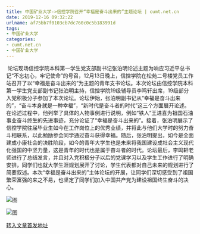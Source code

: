 ```yaml
---
title: 中国矿业大学->信控学院召开“幸福是奋斗出来的”主题论坛 | cumt.net.cn
date: 2019-12-16 09:32:22
urlname: af75bb7f0103cb7dc760c0c5b183991d
tags: 
- 中国矿业大学
categories:
- cumt.net.cn
- 中国矿业大学
---
```

 论坛现场信控学院本科第一学生党支部副书记张泊明论述主题为响应习近平总书记“不忘初心，牢记使命”的号召，12月13日晚上，信控学院在松苑二号楼党员工作站召开了以“幸福是奋斗出来的”为主题的青年支书论坛。本次论坛由信控学院本科第一学生党支部副书记张泊明主持，信控学院19级辅导员李鸣轩出席，19级部分入党积极分子参加了本次论坛。论坛伊始，张泊明副书记从“幸福是奋斗出来的”，“奋斗本身就是一种幸福”，“新时代是奋斗者的时代”这三个方面展开论述。在论述过程中，他列举了具体的人物事例进行说明，例如“铁人”王进喜为祖国石油事业奋斗终生的先进事迹，充分论证了“幸福是奋斗出来的”。接着，张泊明展示了信控学院往届毕业生如今在工作岗位上的优秀业绩，并将此与他们大学时的努力奋斗相联系，以此勉励参会同学通过奋斗获得幸福。随后，张泊明提出，如今是全面建成小康社会的决胜阶段，如今的青年大学生也是未来将我国建设成社会主义现代化强国的中坚力量，这是青年的时代也是属于奋斗者的时代。论坛最后，李鸣轩老师进行了总结发言，并且对入党积极分子以后的党课学习以及学生工作进行了明确安排，同学们也就大学生涯规划展开了讨论，学生代表都对自己未来的规划进行了简要叙述。本次“幸福是奋斗出来的”主体论坛的开展，让同学们深切感受到了祖国繁荣富强的来之不易，也坚定了同学们加入中国共产党为建设祖国终生奋斗的决心。

![图](http://xwzx.cumt.edu.cn/_upload/article/images/f8/5f/544614c7469b8086b71647827bc2/cc6a42b7-54f1-4053-994d-f74c921f315f.jpg)

![图](http://xwzx.cumt.edu.cn/_upload/article/images/f8/5f/544614c7469b8086b71647827bc2/c830d563-8ff4-4883-b498-406fb99dad14.jpg)

[转入文章首发地址](http://xwzx.cumt.edu.cn/75/93/c523a554387/page.htm)